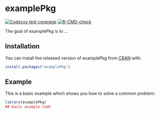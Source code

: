 
# examplePkg

<!-- badges: start -->
[![Codecov test coverage](https://codecov.io/gh/sa-lee/examplePkg/branch/main/graph/badge.svg)](https://codecov.io/gh/sa-lee/examplePkg?branch=main)
[![R-CMD-check](https://github.com/sa-lee/examplePkg/workflows/R-CMD-check/badge.svg)](https://github.com/sa-lee/examplePkg/actions)
<!-- badges: end -->

The goal of examplePkg is to ...

## Installation

You can install the released version of examplePkg from [CRAN](https://CRAN.R-project.org) with:

``` r
install.packages("examplePkg")
```

## Example

This is a basic example which shows you how to solve a common problem:

``` r
library(examplePkg)
## basic example code
```

